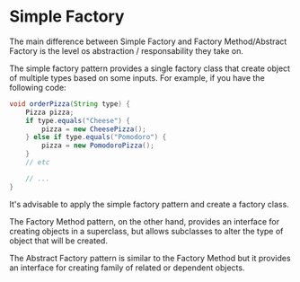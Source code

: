 # Simple Factory

The main difference between Simple Factory and Factory Method/Abstract Factory is the level os abstraction / responsability they take on.

The simple factory pattern provides a single factory class that create object of multiple types based on some inputs. For example, if you have the following code:

````java
void orderPizza(String type) {
    Pizza pizza;
    if type.equals("Cheese") {
        pizza = new CheesePizza();
    } else if type.equals("Pomodoro") {
        pizza = new PomodoroPizza();
    }
    // etc

    // ...
}
````

It's advisable to apply the simple factory pattern and create a factory class.


The Factory Method pattern, on the other hand, provides an interface for creating objects in a superclass, but allows subclasses to alter the type of object that will be created.

The Abstract Factory pattern is similar to the Factory Method but it provides an interface for creating family of related or dependent objects.